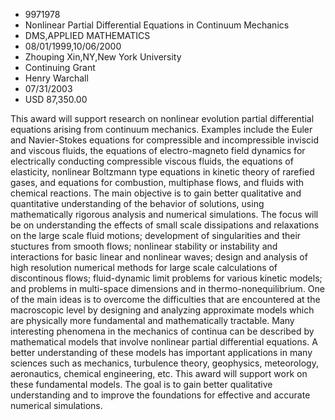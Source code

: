 
* 9971978
* Nonlinear Partial Differential Equations in Continuum Mechanics
* DMS,APPLIED MATHEMATICS
* 08/01/1999,10/06/2000
* Zhouping Xin,NY,New York University
* Continuing Grant
* Henry Warchall
* 07/31/2003
* USD 87,350.00

This award will support research on nonlinear evolution partial differential
equations arising from continuum mechanics. Examples include the Euler and
Navier-Stokes equations for compressible and incompressible inviscid and viscous
fluids, the equations of electro-magneto field dynamics for electrically
conducting compressible viscous fluids, the equations of elasticity, nonlinear
Boltzmann type equations in kinetic theory of rarefied gases, and equations for
combustion, multiphase flows, and fluids with chemical reactions. The main
objective is to gain better qualitative and quantitative understanding of the
behavior of solutions, using mathematically rigorous analysis and numerical
simulations. The focus will be on understanding the effects of small scale
dissipations and relaxations on the large scale fluid motions; development of
singularities and their stuctures from smooth flows; nonlinear stability or
instability and interactions for basic linear and nonlinear waves; design and
analysis of high resolution numerical methods for large scale calculations of
discontinous flows; fluid-dynamic limit problems for various kinetic models; and
problems in multi-space dimensions and in thermo-nonequilibrium. One of the main
ideas is to overcome the difficulties that are encountered at the macroscopic
level by designing and analyzing approximate models which are physically more
fundamental and mathematically tractable. Many interesting phenomena in the
mechanics of continua can be described by mathematical models that involve
nonlinear partial differential equations. A better understanding of these models
has important applications in many sciences such as mechanics, turbulence
theory, geophysics, meteorology, aeronautics, chemical engineering, etc. This
award will support work on these fundamental models. The goal is to gain better
qualitative understanding and to improve the foundations for effective and
accurate numerical simulations.



